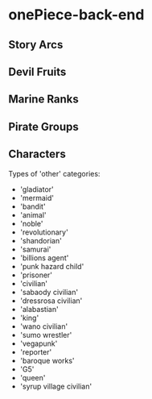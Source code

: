 # onePiece-back-end

## Story Arcs 

## Devil Fruits

## Marine Ranks

## Pirate Groups

## Characters 
Types of 'other' categories:
- 'gladiator'
- 'mermaid'
- 'bandit'
- 'animal'
- 'noble'
- 'revolutionary'
- 'shandorian'
- 'samurai'
- 'billions agent'
- 'punk hazard child'
- 'prisoner'
- 'civilian'
- 'sabaody civilian'
- 'dressrosa civilian'
- 'alabastian'
- 'king'
- 'wano civilian'
- 'sumo wrestler'
- 'vegapunk'
- 'reporter'
- 'baroque works'
- 'G5'
- 'queen'
- 'syrup village civilian'
